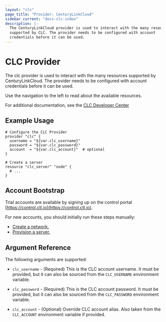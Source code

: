 ```yaml
---
layout: "clc"
page_title: "Provider: CenturyLinkCloud"
sidebar_current: "docs-clc-index"
description: |-
  The CenturyLinkCloud provider is used to interact with the many resources
  supported by CLC. The provider needs to be configured with account
  credentials before it can be used.
---
```


# CLC Provider

The clc provider is used to interact with the many resources supported
by CenturyLinkCloud. The provider needs to be configured with account
credentials before it can be used.

Use the navigation to the left to read about the available resources.

For additional documentation, see the [CLC Developer Center](https://www.ctl.io/developers/)

## Example Usage

```
# Configure the CLC Provider
provider "clc" {
  username = "${var.clc_username}"
  password = "${var.clc_password}"
  account  = "${var.clc_account}"  # optional
}

# Create a server
resource "clc_server" "node" {
  # ...
}
```


## Account Bootstrap

Trial accounts are available by signing up on the control portal [https://control.ctl.io](https://control.ctl.io).

For new accounts, you should initially run these steps manually:

- [Create a network.](https://control.ctl.io/Network/network)
- [Provision a server.](https://control.ctl.io/create)


## Argument Reference

The following arguments are supported:

* `clc_username` - (Required) This is the CLC account username. It must be provided, but
  it can also be sourced from the `CLC_USERNAME` environment variable.

* `clc_password` - (Required) This is the CLC account password. It must be provided, but
  it can also be sourced from the `CLC_PASSWORD` environment variable.

* `clc_account` - (Optional) Override CLC account alias. Also taken from the `CLC_ACCOUNT`
  environment variable if provided.
